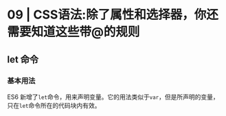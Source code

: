 # 09 | CSS语法:除了属性和选择器，你还需要知道这些带@的规则

## let 命令

### 基本用法

ES6 新增了`let`命令，用来声明变量。它的用法类似于`var`，但是所声明的变量，只在`let`命令所在的代码块内有效。